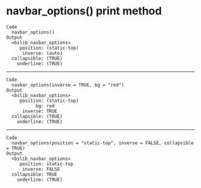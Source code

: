 # navbar_options() print method

    Code
      navbar_options()
    Output
      <bslib_navbar_options>
         position: (static-top)
          inverse: (auto)
      collapsible: (TRUE)
        underline: (TRUE)

---

    Code
      navbar_options(inverse = TRUE, bg = "red")
    Output
      <bslib_navbar_options>
         position: (static-top)
               bg: red
          inverse: TRUE
      collapsible: (TRUE)
        underline: (TRUE)

---

    Code
      navbar_options(position = "static-top", inverse = FALSE, collapsible = TRUE)
    Output
      <bslib_navbar_options>
         position: static-top
          inverse: FALSE
      collapsible: TRUE
        underline: (TRUE)

